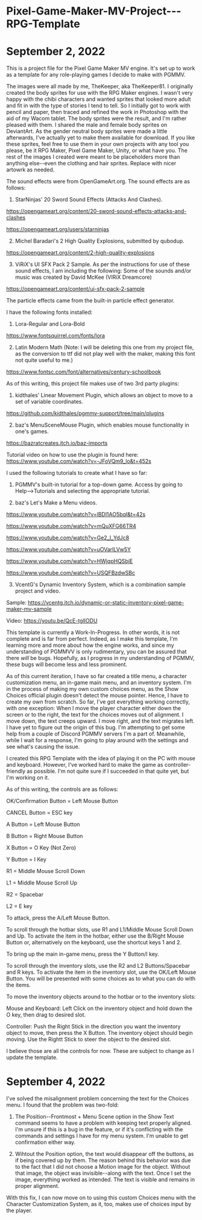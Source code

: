 # Pixel-Game-Maker-MV-Project---RPG-Template

# September 2, 2022

This is a project file for the Pixel Game Maker MV engine. It's set up to work as a template for any role-playing games I decide to make with PGMMV.

The images were all made by me, TheKeeper, aka TheKeeper81. I originally created the body sprites for use with the RPG Maker engines. I wasn't very happy with the chibi characters and wanted sprites that looked more adult and fit in with the type of stories I tend to tell. So I initially got to work with pencil and paper, then traced and refined the work in Photoshop with the aid of my Wacom tablet. The body sprites were the result, and I'm rather pleased with them. I shared the male and female body sprites on DeviantArt. As the gender neutral body sprites were made a little afterwards, I've actually yet to make them available for download. If you like these sprites, feel free to use them in your own projects with any tool you please, be it RPG Maker, Pixel Game Maker, Unity, or what have you. The rest of the images I created were meant to be placeholders more than anything else--even the clothing and hair sprites. Replace with nicer artowrk as needed.

The sound effects were from OpenGameArt.org. The sound effects are as follows:

1) StarNinjas' 20 Sword Sound Effects (Attacks And Clashes).

https://opengameart.org/content/20-sword-sound-effects-attacks-and-clashes

https://opengameart.org/users/starninjas

2) Michel Baradari's 2 High Quality Explosions, submitted by qubodup.

https://opengameart.org/content/2-high-quality-explosions

3) ViRiX's UI SFX Pack 2 Sample. As per the instructions for use of these sound effects, I am including the following: Some of the sounds and/or music was created by David McKee (VIRiX Dreamcore)

https://opengameart.org/content/ui-sfx-pack-2-sample

The particle effects came from the built-in particle effect generator.

I have the following fonts installed:

1) Lora-Regular and Lora-Bold

https://www.fontsquirrel.com/fonts/lora

2) Latin Modern Math (Note: I will be deleting this one from my project file, as the conversion to ttf did not play well with the maker, making this font not quite useful to me.)

https://www.fontsc.com/font/alternatives/century-schoolbook

As of this writing, this project file makes use of two 3rd party plugins:

1) kidthales' Linear Movement Plugin, which allows an object to move to a set of variable coordinates.

https://github.com/kidthales/pgmmv-support/tree/main/plugins

2) baz's MenuSceneMouse Plugin, which enables mouse functionality in one's games.

https://bazratcreates.itch.io/baz-imports

Tutorial video on how to use the plugin is found here: https://www.youtube.com/watch?v=-JFoVQm9_lo&t=452s

I used the following tutorials to create what I have so far:

1) PGMMV's built-in tutorial for a top-down game. Access by going to Help-->Tutorials and selecting the appropriate tutorial.

2) baz's Let's Make a Menu videos.

https://www.youtube.com/watch?v=lBDl1AO5bqI&t=42s

https://www.youtube.com/watch?v=mQuXFG66TR4

https://www.youtube.com/watch?v=Ge2_l_YdJc8

https://www.youtube.com/watch?v=uOVarlLVw5Y

https://www.youtube.com/watch?v=HWjqpHQSbjE

https://www.youtube.com/watch?v=USQFBzdwSBc

3) VcentG's Dynamic Inventory System, which is a combination sample project and video.

Sample: https://vcentg.itch.io/dynamic-or-static-inventory-pixel-game-maker-mv-sample

Video: https://youtu.be/QcE-tglIODU

This template is currently a Work-In-Progress. In other words, it is not complete and is far from perfect. Indeed, as I make this template, I'm learning more and more about how the engine works, and since my understanding of PGMMVV is only rudimentary, you can be assured that there *will* be bugs. Hopefully, as I progress in my understanding of PGMMV, these bugs will become less and less prominent.

As of this current iteration, I have so far created a title menu, a character customization menu, an in-game main menu, and an inventory system. I'm in the process of making my own custom choices menu, as the Show Choices official plugin doesn't detect the mouse pointer. Hence, I have to create my own from scratch. So far, I've got everything working correctly, with one exception: When I move the player character either down the screen or to the right, the text for the choices moves out of alignment. I move down, the text creeps upward. I move right, and the text migrates left. I have yet to figure out the origin of this bug. I'm attempting to get some help from a couple of Discord PGMMV servers I'm a part of. Meanwhile, while I wait for a response, I'm going to play around with the settings and see what's causing the issue.

I created this RPG Template with the idea of playing it on the PC with mouse and keyboard. However, I've worked hard to make the game as controller-friendly as possible. I'm not quite sure if I succeeded in that quite yet, but I'm working on it.

As of this writing, the controls are as follows:

OK/Confirmation Button = Left Mouse Button

CANCEL Button = ESC key

A Button = Left Mouse Button

B Button = Right Mouse Button

X Button = O Key (Not Zero)

Y Button = I Key

R1 = Middle Mouse Scroll Down

L1 = Middle Mouse Scroll Up

R2 = Spacebar

L2 = E key

To attack, press the A/Left Mouse Button.

To scroll through the hotbar slots, use R1 and L1/Middle Mouse Scroll Down and Up. To activate the item in the hotbar, either use the B/Right Mouse Button or, alternatively on the keyboard, use the shortcut keys 1 and 2.

To bring up the main in-game menu, press the Y Button/I key.

To scroll through the inventory slots, use the R2 and L2 Buttons/Spacebar and R keys. To activate the item in the inventory slot, use the OK/Left Mouse Button. You will be presented with some choices as to what you can do with the items.

To move the inventory objects around to the hotbar or to the inventory slots:

Mouse and Keyboard: Left Click on the inventory object and hold down the O key, then drag to desired slot.

Controller: Push the Right Stick in the direction you want the inventory object to move, then press the X Button. The inventory object should begin moving. Use the Rightt Stick to steer the object to the desired slot.

I believe those are all the controls for now. These are subject to change as I update the template.

# 

September 4, 2022
=====

I've solved the misalignment problem concerning the text for the Choices menu. I found that the problem was two-fold:

1) The Position--Frontmost + Menu Scene option in the Show Text command seems to have a problem with keeping text properly aligned. I'm unsure if this is a bug in the feature, or if it's conflicting with the commands and settings I have for my menu system. I'm unable to get confirmation either way.

2) Wihtout the Position option, the text would disappear off the buttons, as if being covered up by them. The reason behind this behavior was due to
the fact that I did not choose a Motion image for the object. Without that image, the object was invisible--along with the text. Once I set the image,
everything worked as intended. The text is visible and remains in proper alignment.

With this fix, I can now move on to using this custom Choices menu with the Character Customization System, as it, too, makes use of choices input by the player.

